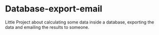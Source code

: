 # Database-export-email
Little Project about calculating some data inside a database, exporting the data and emailing the results to someone. 
